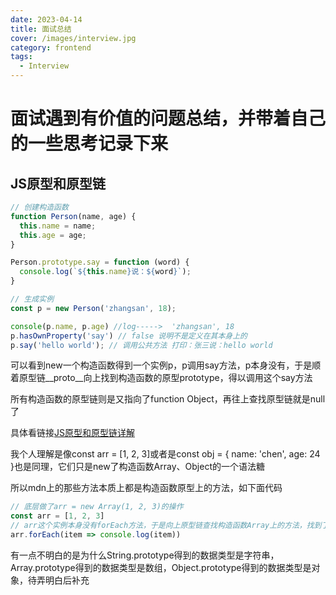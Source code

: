 ```yaml
---
date: 2023-04-14
title: 面试总结
cover: /images/interview.jpg
category: frontend
tags:
  - Interview
---
```


# 面试遇到有价值的问题总结，并带着自己的一些思考记录下来

## JS原型和原型链

```js
// 创建构造函数
function Person(name, age) {
  this.name = name;
  this.age = age;
}

Person.prototype.say = function (word) {
  console.log(`${this.name}说：${word}`);
}

// 生成实例
const p = new Person('zhangsan', 18);

console(p.name, p.age) //log----->  'zhangsan', 18
p.hasOwnProperty('say') // false 说明不是定义在其本身上的
p.say('hello world'); // 调用公共方法 打印：张三说：hello world
```

可以看到new一个构造函数得到一个实例p，p调用say方法，p本身没有，于是顺着原型链__proto__向上找到构造函数的原型prototype，得以调用这个say方法

所有构造函数的原型链则是又指向了function Object，再往上查找原型链就是null了

具体看链接[JS原型和原型链详解](https://codelove9.github.io/myBlog/studyprogress/js/2023/04/14/prototype.html)

我个人理解是像const arr = [1, 2, 3]或者是const obj = { name: 'chen', age: 24 }也是同理，它们只是new了构造函数Array、Object的一个语法糖

所以mdn上的那些方法本质上都是构造函数原型上的方法，如下面代码

```js
// 底层做了arr = new Array(1, 2, 3)的操作
const arr = [1, 2, 3]
// arr这个实例本身没有forEach方法，于是向上原型链查找构造函数Array上的方法，找到了forEach这个方法，代码得以成功执行
arr.forEach(item => console.log(item))
```

有一点不明白的是为什么String.prototype得到的数据类型是字符串，Array.prototype得到的数据类型是数组，Object.prototype得到的数据类型是对象，待弄明白后补充
